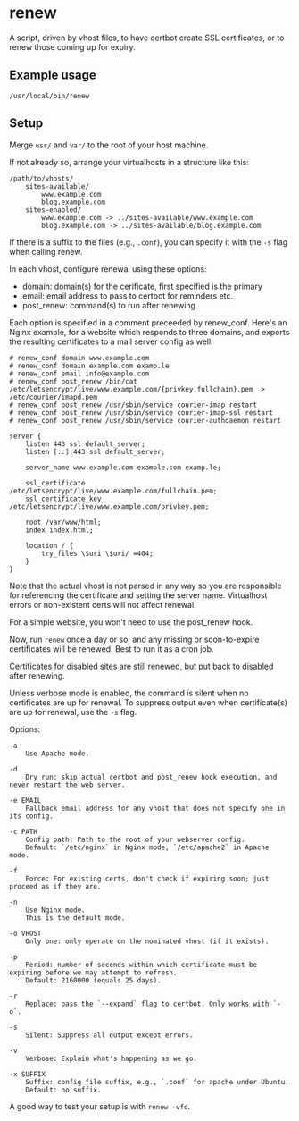# renew

A script, driven by vhost files, to have certbot create SSL certificates, or to renew those coming up for expiry.

## Example usage

```
/usr/local/bin/renew
```

## Setup

Merge `usr/` and `var/` to the root of your host machine.

If not already so, arrange your virtualhosts in a structure like this:

```
/path/to/vhosts/
    sites-available/
        www.example.com
        blog.example.com
    sites-enabled/
        www.example.com -> ../sites-available/www.example.com
        blog.example.com -> ../sites-available/blog.example.com
```

If there is a suffix to the files (e.g., `.conf`), you can specify it with the `-s` flag when calling renew.

In each vhost, configure renewal using these options:
 - domain: domain(s) for the cerificate, first specified is the primary
 - email: email address to pass to certbot for reminders etc.
 - post_renew: command(s) to run after renewing

Each option is specified in a comment preceeded by renew_conf. Here's an Nginx example, for a website which responds to three domains, and exports the resulting certificates to a mail server config as well:

```
# renew_conf domain www.example.com
# renew_conf domain example.com examp.le
# renew_conf email info@example.com
# renew_conf post_renew /bin/cat /etc/letsencrypt/live/www.example.com/{privkey,fullchain}.pem  > /etc/courier/imapd.pem
# renew_conf post_renew /usr/sbin/service courier-imap restart
# renew_conf post_renew /usr/sbin/service courier-imap-ssl restart
# renew_conf post_renew /usr/sbin/service courier-authdaemon restart

server {
    listen 443 ssl default_server;
    listen [::]:443 ssl default_server;

    server_name www.example.com example.com examp.le;

    ssl_certificate /etc/letsencrypt/live/www.example.com/fullchain.pem;
    ssl_certificate_key /etc/letsencrypt/live/www.example.com/privkey.pem;

    root /var/www/html;
    index index.html;

    location / {
        try_files \$uri \$uri/ =404;
    }
}
```

Note that the actual vhost is not parsed in any way so you are responsible for referencing the certificate and setting the server name. Virtualhost errors or non-existent certs will not affect renewal.

For a simple website, you won't need to use the post_renew hook.

Now, run `renew` once a day or so, and any missing or soon-to-expire certificates will be renewed. Best to run it as a cron job.

Certificates for disabled sites are still renewed, but put back to disabled after renewing.

Unless verbose mode is enabled, the command is silent when no certificates are up for renewal. To suppress output even when certificate(s) are up for renewal, use the `-s` flag.

Options:
```
-a
    Use Apache mode.

-d
    Dry run: skip actual certbot and post_renew hook execution, and never restart the web server.

-e EMAIL
    Fallback email address for any vhost that does not specify one in its config.

-c PATH
    Config path: Path to the root of your webserver config.
    Default: `/etc/nginx` in Nginx mode, `/etc/apache2` in Apache mode.

-f
    Force: For existing certs, don't check if expiring soon; just proceed as if they are.

-n
    Use Nginx mode.
    This is the default mode.

-o VHOST
    Only one: only operate on the nominated vhost (if it exists).

-p
    Period: number of seconds within which certificate must be expiring before we may attempt to refresh.
    Default: 2160000 (equals 25 days).

-r
    Replace: pass the `--expand` flag to certbot. Only works with `-o`.

-s
    Silent: Suppress all output except errors.

-v
    Verbose: Explain what's happening as we go.

-x SUFFIX
    Suffix: config file suffix, e.g., `.conf` for apache under Ubuntu.
    Default: no suffix.
```

A good way to test your setup is with `renew -vfd`.

